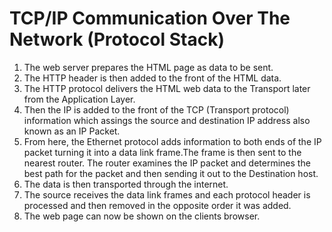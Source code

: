 # TCP/IP Communication Over The Network (Protocol Stack)

1. The web server prepares the HTML page as data to be sent.
2. The HTTP header is then added to the front of the HTML data.
3. The HTTP protocol delivers the HTML web data to the Transport later from the Application Layer.
4. Then the IP is added to the front of the TCP (Transport protocol) information which assings the source and destination IP address also known as an IP Packet. 
5. From here, the Ethernet protocol adds information to both ends of the IP packet turning it into a data link frame.The frame is then sent to the nearest router. The router examines the IP packet and determines the best path for the packet and then sending it out to the Destination host. 
6. The data is then transported through the internet.
7. The source receives the data link frames and each protocol header is processed and then removed in the opposite order it was added. 
8. The web page can now be shown on the clients browser. 
